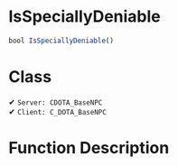 # IsSpeciallyDeniable
```js
bool IsSpeciallyDeniable()
```
# Class
✔ `Server: CDOTA_BaseNPC`  
✔ `Client: C_DOTA_BaseNPC`  

# Function Description

